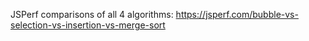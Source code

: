 JSPerf comparisons of all 4 algorithms:
https://jsperf.com/bubble-vs-selection-vs-insertion-vs-merge-sort
